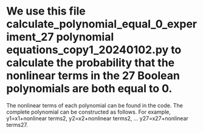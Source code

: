 # We use this file calculate_polynomial_equal_0_experiment_27 polynomial equations_copy1_20240102.py to calculate the probability that the nonlinear terms in the 27 Boolean polynomials are both equal to 0. 
The nonlinear terms of each polynomial can be found in the code.
The complete polynomial can be constructed as follows.
For example, 
y1=x1+nonlinear terms2,
y2=x2+nonlinear terms2,
...
y27=x27+nonlinear terms27.
